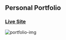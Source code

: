 ## Personal Portfolio

### [Live Site](https://gaurav-rai.netlify.app/)
![portfolio-img](https://user-images.githubusercontent.com/75034765/174470957-f108add3-5b66-4579-880d-7af6eea51816.jpg)
